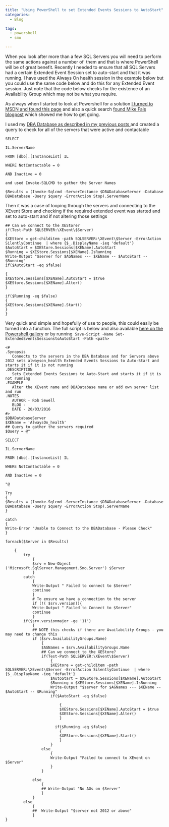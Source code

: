 ```yaml
---
title: "Using PowerShell to set Extended Events Sessions to AutoStart"
categories:
  - Blog

tags:
  - powershell
  - smo

---
```

When you look after more than a few SQL Servers you will need to perform the same actions against a number of  them and that is where PowerShell will be of great benefit. Recently I needed to ensure that all SQL Servers had a certain Extended Event Session set to auto-start and that it was running. I have used the Always On health session in the example below but you could use the same code below and do this for any Extended Event session. Just note that the code below checks for the existence of an Availability Group which may not be what you require.

As always when I started to look at Powershell for a solution [I turned to MSDN and found this page](https://msdn.microsoft.com/en-us/library/ff877887.aspx) and also a quick search [found Mike Fals blogpost](http://www.mikefal.net/2015/06/09/tsql2sday-powershell-and-extended-events/) which showed me how to get going.

I used my [DBA Database as described in my previous posts ](/using-power-bi-with-my-dba-database/)and created a query to check for all of the servers that were active and contactable
```
SELECT

IL.ServerName

FROM [dbo].[InstanceList] IL

WHERE NotContactable = 0

AND Inactive = 0

and used Invoke-SQLCMD to gather the Server Names

$Results = (Invoke-Sqlcmd -ServerInstance $DBADatabaseServer -Database DBADatabase -Query $query -ErrorAction Stop).ServerName
```
Then it was a case of looping through the servers and connecting to the XEvent Store and checking if the required extended event was started and set to auto-start and if not altering those settings
```
## Can we connect to the XEStore?
if(Test-Path SQLSERVER:\XEvent\$Server)
{
$XEStore = get-childitem -path SQLSERVER:\XEvent\$Server -ErrorAction SilentlyContinue  | where {$_.DisplayName -ieq 'default'}
$AutoStart = $XEStore.Sessions[$XEName].AutoStart
$Running = $XEStore.Sessions[$XEName].IsRunning
Write-Output "$server for $AGNames --- $XEName -- $AutoStart -- $Running"
if($AutoStart -eq $false)

{
$XEStore.Sessions[$XEName].AutoStart = $true
$XEStore.Sessions[$XEName].Alter()
}

if($Running -eq $false)
{
$XEStore.Sessions[$XEName].Start()
}
}
```
Very quick and simple and hopefully of use to people, this could easily be turned into a function. The full script is below and also available [here on the Powershell gallery](https://www.powershellgallery.com/packages/Set-ExtendedEventsSessionstoAutoStart/1.0/DisplayScript) or by running  `Save-Script -Name Set-ExtendedEventsSessionstoAutoStart -Path <path>`
```
<#
.Synopsis
   Connects to the servers in the DBA Database and for Servers above 2012 sets alwayson_health Extended Events Sessions to Auto-Start and starts it if it is not running
.DESCRIPTION
   Sets Extended Events Sessions to Auto-Start and starts it if it is not running
.EXAMPLE
   Alter the XEvent name and DBADatabase name or add own server list and run
.NOTES
   AUTHOR - Rob Sewell
   BLOG - 
   DATE - 20/03/2016
#>
$DBADatabaseServer 
$XEName = 'AlwaysOn_health'
## Query to gather the servers required
$Query = @"

SELECT 

IL.ServerName

FROM [dbo].[InstanceList] IL

WHERE NotContactable = 0

AND Inactive = 0

"@

Try 
{
$Results = (Invoke-Sqlcmd -ServerInstance $DBADatabaseServer -Database DBADatabase -Query $query -ErrorAction Stop).ServerName
}

catch 
{
Write-Error "Unable to Connect to the DBADatabase - Please Check"
}

foreach($Server in $Results)

    {
        try
            {
            $srv = New-Object ('Microsoft.SqlServer.Management.Smo.Server') $Server
            }
        catch
            {
            Write-Output " Failed to connect to $Server"
            continue
            }
            # To ensure we have a connection to the server
            if (!( $srv.version)){
            Write-Output " Failed to Connect to $Server"
            continue
            }
        if($srv.versionmajor -ge '11')
            {
            ## NOTE this checks if there are Availability Groups - you may need to change this
            if ($srv.AvailabilityGroups.Name)
                {
                $AGNames = $srv.AvailabilityGroups.Name   
                ## Can we connect to the XEStore?                             
                if(Test-Path SQLSERVER:\XEvent\$Server)
                    {
                    $XEStore = get-childitem -path SQLSERVER:\XEvent\$Server -ErrorAction SilentlyContinue  | where {$_.DisplayName -ieq 'default'} 
                    $AutoStart = $XEStore.Sessions[$XEName].AutoStart
                    $Running = $XEStore.Sessions[$XEName].IsRunning
                    Write-Output "$server for $AGNames --- $XEName -- $AutoStart -- $Running"
                    if($AutoStart -eq $false)
                    
                        {
                        $XEStore.Sessions[$XEName].AutoStart = $true
                        $XEStore.Sessions[$XEName].Alter()
                        }
                    
                      if($Running -eq $false)
                        {
                        $XEStore.Sessions[$XEName].Start()
                        } 
                    }
                else
                    {
                    Write-Output "Failed to connect to XEvent on $Server"
                    }
                }

            else
                {
                ## Write-Output "No AGs on $Server"
                }
            }
        else
            {
            ##  Write-Output "$server not 2012 or above"
            }
}
```